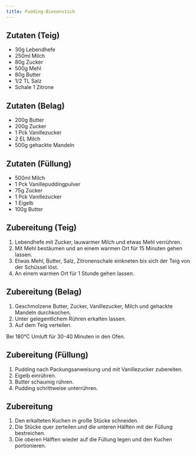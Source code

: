 ```yaml
---
title: Pudding-Bienenstich
---
```


## Zutaten (Teig)
* 30g Lebendhefe
* 250ml Milch
* 80g Zucker
* 500g Mehl
* 80g Butter
* 1/2 TL Salz
* Schale 1 Zitrone

## Zutaten (Belag)
* 200g Butter
* 200g Zucker
* 1 Pck Vanillezucker
* 2 EL Milch
* 500g gehackte Mandeln

## Zutaten (Füllung)
* 500ml Milch
* 1 Pck Vanillepuddingpulver
* 75g Zucker
* 1 Pck Vanillezucker
* 1 Eigelb
* 100g Butter

## Zubereitung (Teig)
1. Lebendhefe mit Zucker, lauwarmer Milch und etwas Mehl verrühren.
1. Mit Mehl bestäumen und an einem warmen Ort für 15 Minuten gehen lassen.
1. Etwas Mehl, Butter, Salz, Zitronenschale einkneten bis sich der Teig von der Schüssel löst.
1. An einem warmen Ort für 1 Stunde gehen lassen.

## Zubereitung (Belag)
1. Geschmolzene Butter, Zucker, Vanillezucker, Milch und gehackte Mandeln durchkochen.
1. Unter gelegentlichem Rühren erkalten lassen.
1. Auf dem Teig verteilen.

Bei 180°C Umluft für 30-40 Minuten in den Ofen.

## Zubereitung (Füllung)
1. Pudding nach Packungsanweisung und mit Vanillezucker zubereiten.
1. Eigelb einrühren.
1. Butter schaumig rühren.
1. Pudding schrittweise unterrühren.

## Zubereitung
1. Den erkalteten Kuchen in große Stücke schneiden.
1. Die Stücke quer zerteilen und die unteren Hälften mit der Füllung bestreichen.
1. Die oberen Hälften wieder auf die Füllung legen und den Kuchen portionieren.
